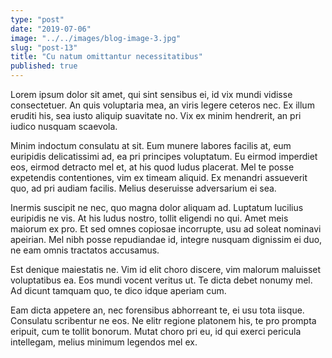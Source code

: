 ```yaml
---
type: "post"
date: "2019-07-06"
image: "../../images/blog-image-3.jpg"
slug: "post-13"
title: "Cu natum omittantur necessitatibus"
published: true
---
```


Lorem ipsum dolor sit amet, qui sint sensibus ei, id vix mundi vidisse consectetuer. An quis voluptaria mea, an viris legere ceteros nec. Ex illum eruditi his, sea iusto aliquip suavitate no. Vix ex minim hendrerit, an pri iudico nusquam scaevola.

Minim indoctum consulatu at sit. Eum munere labores facilis at, eum euripidis delicatissimi ad, ea pri principes voluptatum. Eu eirmod imperdiet eos, eirmod detracto mel et, at his quod ludus placerat. Mel te posse expetendis contentiones, vim ex timeam aliquid. Ex menandri assueverit quo, ad pri audiam facilis. Melius deseruisse adversarium ei sea.

Inermis suscipit ne nec, quo magna dolor aliquam ad. Luptatum lucilius euripidis ne vis. At his ludus nostro, tollit eligendi no qui. Amet meis maiorum ex pro. Et sed omnes copiosae incorrupte, usu ad soleat nominavi apeirian. Mel nibh posse repudiandae id, integre nusquam dignissim ei duo, ne eam omnis tractatos accusamus.

Est denique maiestatis ne. Vim id elit choro discere, vim malorum maluisset voluptatibus ea. Eos mundi vocent veritus ut. Te dicta debet nonumy mel. Ad dicunt tamquam quo, te dico idque aperiam cum.

Eam dicta appetere an, nec forensibus abhorreant te, ei usu tota iisque. Consulatu scribentur ne eos. Ne elitr regione platonem his, te pro prompta eripuit, cum te tollit bonorum. Mutat choro pri eu, id qui exerci pericula intellegam, melius minimum legendos mel ex.
